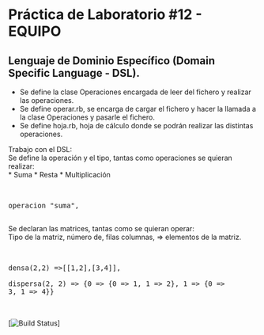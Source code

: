 # Práctica de Laboratorio #12 - EQUIPO

## Lenguaje de Dominio Específico (Domain Specific Language - DSL).

* Se define la clase Operaciones encargada de leer del fichero y realizar las operaciones.  
* Se define operar.rb, se encarga de cargar el fichero y hacer la llamada a la clase Operaciones y pasarle el fichero.  
* Se define hoja.rb, hoja de cálculo donde se podrán realizar las distintas operaciones.  

Trabajo con el DSL:  
Se define la operación y el tipo, tantas como operaciones se quieran  realizar:  
    * Suma
    * Resta
    * Multiplicación
    <pre>  
        operacion "suma",  
    </pre>  

Se declaran las matrices, tantas como se quieran operar:  
Tipo de la matriz, número de, filas columnas, => elementos de la matriz.  
    <pre>  
        densa(2,2) =>[[1,2],[3,4]],  
        dispersa(2, 2) => {0 => {0 => 1, 1 => 2}, 1 => {0 => 3, 1 => 4}}  
    </pre>  
[![Build Status](https://travis-ci.org/LPP-T-04/prct09.png?branch=master)]